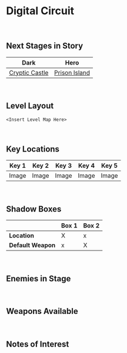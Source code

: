 # Digital Circuit

<br />

## Next Stages in Story
|Dark|Hero|
|--|--|
|[Cryptic Castle](../CrypticCastle)|[Prison Island](../PrisonIsland)|

<br />

## Level Layout
```
<Insert Level Map Here>
```

<br />

## Key Locations
|Key 1|Key 2|Key 3|Key 4|Key 5|
|--|--|--|--|--|
|Image|Image|Image|Image|Image|

<br />

## Shadow Boxes
| | Box 1|Box 2|
|-|-|-|
|__Location__|X|x
|__Default Weapon__|x|X

<br />

## Enemies in Stage

<br />

## Weapons Available

<br />

## Notes of Interest

<br />